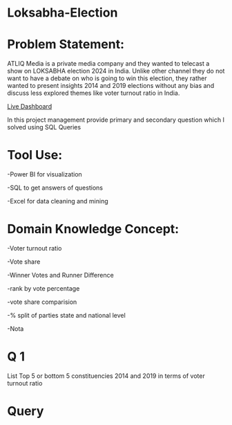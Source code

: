 # Loksabha-Election

# Problem Statement:

ATLIQ Media is a private media company and they wanted to telecast a show on LOKSABHA election 2024 in India. 
Unlike other channel they do not want to have a debate on who is going to win this election, they rather wanted 
to present insights 2014 and 2019 elections without any bias and discuss less explored themes like voter turnout ratio in India.

[Live Dashboard]()


In this project management provide primary and secondary question which I solved using SQL Queries

# Tool Use:

-Power BI for visualization

-SQL to get answers of questions

-Excel for data cleaning and mining

# Domain Knowledge Concept:

-Voter turnout ratio

-Vote share

-Winner Votes and Runner Difference

-rank by vote percentage

-vote share comparision

-% split of parties state and national level

-Nota

# Q 1

List Top 5 or bottom 5 constituencies 2014 and 2019 in terms of voter turnout ratio

# Query 



